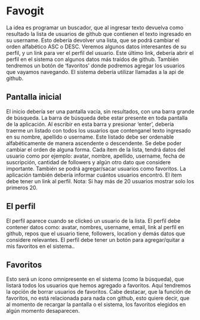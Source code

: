 # Favogit

La idea es programar un buscador, que al ingresar texto devuelva como resultado la
lista de usuarios de github que contienen el texto ingresado en su username​. Esto
debería devolver una lista, que se podrá cambiar el orden alfabético ASC o DESC.
Veremos algunos datos interesantes de su perfil, y un link para ver el perfil del usuario​.
Este último link, debería abrir el perfil en el sistema con algunos datos más traídos de
github.
También tendremos un botón de ‘favoritos’ donde podremos agregar los usuarios que
vayamos navegando.
El sistema debería utilizar llamadas a la api de github.

## Pantalla inicial 

El inicio debería ser una pantalla vacía, sin resultados, con una barra grande de
búsqueda. La barra de búsqueda debe estar presente en toda pantalla de la aplicación.
Al escribir en esta barra y presionar ‘enter’, debería traerme un listado con todos los
usuarios que contengan​ el texto ingresado en su nombre, apellido o username.
Este listado debe ser ordenable alfabéticamente de manera ascendente o
descendente. Se debe poder cambiar el orden de alguna forma.
Cada ítem de la lista, tendrá datos del usuario como por ejemplo: avatar, nombre,
apellido, username, fecha de suscripción, cantidad de followers y algún otro dato que
considere importante. También se podrá agregar/sacar usuarios como favoritos.
La aplicación también debería informar cuántos usuarios encontró.
El ítem debe tener un link al perfil.
Nota: Si hay más de 20 usuarios mostrar solo los primeros 20.

## El perfil

El perfil aparece cuando se clickeó un usuario de la lista.
El perfil debe contener datos como: avatar, nombres, username, email, link al perfil en
github, repos que el usuario tiene, followers, location y demás datos que considere
relevantes.
El perfil debe tener un botón para agregar/quitar a mis favoritos en el sistema..

## Favoritos

Esto será un ícono omnipresente en el sistema (como la búsqueda), que listará todos
los usuarios que hemos agregado a favoritos.
Aquí tendremos la opción de borrar usuarios de favoritos.
Cabe destacar, que la función de favoritos, no está relacionada para nada con github,
esto quiere decir, que al momento de recargar la pantalla o el sistema, los favoritos
elegidos en algún momento desaparecen.


